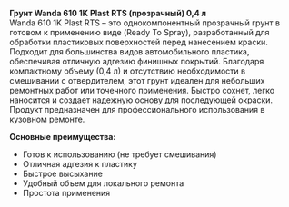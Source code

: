 **Грунт Wanda 610 1K Plast RTS (прозрачный) 0,4 л**  
Wanda 610 1K Plast RTS – это однокомпонентный прозрачный грунт в готовом к применению виде (Ready To Spray), разработанный для обработки пластиковых поверхностей перед нанесением краски. Подходит для большинства видов автомобильного пластика, обеспечивая отличную адгезию финишных покрытий. Благодаря компактному объему (0,4 л) и отсутствию необходимости в смешивании с отвердителем, этот грунт идеален для небольших ремонтных работ или точечного применения. Быстро сохнет, легко наносится и создает надежную основу для последующей окраски. Продукт предназначен для профессионального использования в кузовном ремонте.

**Основные преимущества:**
- Готов к использованию (не требует смешивания)
- Отличная адгезия к пластику
- Быстрое высыхание
- Удобный объем для локального ремонта
- Простота применения


